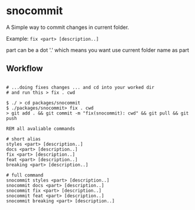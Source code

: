 # snocommit

A Simple way to commit changes in current folder.

Example: `fix <part> [description..]`

part can be a dot '.' which means you want use current folder name as part

## Workflow

```shell

# ...doing fixes changes ... and cd into your worked dir
# and run this > fix . cwd

$ ./ > cd packages/snocommit
$ ./packages/snocommit> fix . cwd
> git add . && git commit -m "fix(snocommit): cwd" && git pull && git push

REM all avaliable commands

# short alias
styles <part> [description..]
docs <part> [description..]
fix <part> [description..]
feat <part> [description..]
breaking <part> [description..]

# full command
snocommit styles <part> [description..]
snocommit docs <part> [description..]
snocommit fix <part> [description..]
snocommit feat <part> [description..]
snocommit breaking <part> [description..]
```

